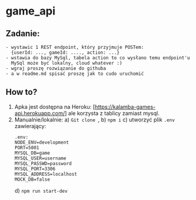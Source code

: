 # game_api

## Zadanie:

```
- wystawic 1 REST endpoint, który przyjmuje POSTem:
  {userId: ..., gameId: ...., action: ...}
- wstawia do bazy MySql, tabela action to co wysłano temu endpoint'u
  MySql może być lokalny, cloud whatever :)
- wgraj proszę rozwiązanie do githuba
- a w readme.md spisać proszę jak to cudo uruchomić
```

## How to?

1. Apka jest dostępna na Heroku: [https://kalamba-games-api.herokuapp.com/] ale korzysta z tablicy zamiast mysql.
2. Manualnie/lokalnie:
   a) `Git clone `,
   b) `npm i`
   c) utworzyć plik `.env` zawierający:
   ```
   .env:
   NODE_ENV=development
   PORT=5001
   MYSQL_DB=game
   MYSQL_USER=username
   MYSQL_PASSWD=password
   MYSQL_PORT=3306
   MYSQL_ADDRESS=localhost
   MOCK_DB=false
   ```
   d) `npm run start-dev`
